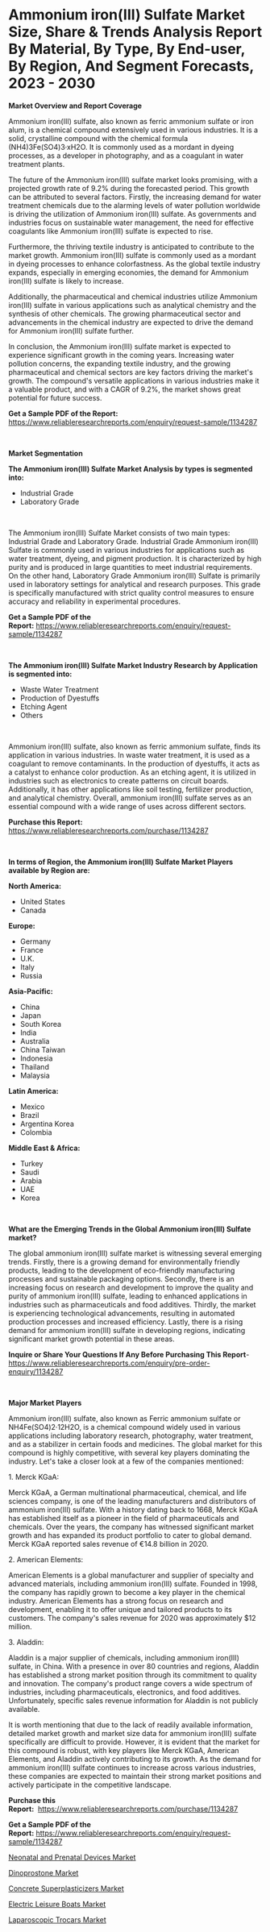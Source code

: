 <p><h1>Ammonium iron(III) Sulfate Market Size, Share & Trends Analysis Report By Material, By Type, By End-user, By Region, And Segment Forecasts, 2023 - 2030</h1></p><p><strong>Market Overview and Report Coverage</strong></p>
<p><p>Ammonium iron(III) sulfate, also known as ferric ammonium sulfate or iron alum, is a chemical compound extensively used in various industries. It is a solid, crystalline compound with the chemical formula (NH4)3Fe(SO4)3·xH2O. It is commonly used as a mordant in dyeing processes, as a developer in photography, and as a coagulant in water treatment plants.</p><p>The future of the Ammonium iron(III) sulfate market looks promising, with a projected growth rate of 9.2% during the forecasted period. This growth can be attributed to several factors. Firstly, the increasing demand for water treatment chemicals due to the alarming levels of water pollution worldwide is driving the utilization of Ammonium iron(III) sulfate. As governments and industries focus on sustainable water management, the need for effective coagulants like Ammonium iron(III) sulfate is expected to rise.</p><p>Furthermore, the thriving textile industry is anticipated to contribute to the market growth. Ammonium iron(III) sulfate is commonly used as a mordant in dyeing processes to enhance colorfastness. As the global textile industry expands, especially in emerging economies, the demand for Ammonium iron(III) sulfate is likely to increase.</p><p>Additionally, the pharmaceutical and chemical industries utilize Ammonium iron(III) sulfate in various applications such as analytical chemistry and the synthesis of other chemicals. The growing pharmaceutical sector and advancements in the chemical industry are expected to drive the demand for Ammonium iron(III) sulfate further.</p><p>In conclusion, the Ammonium iron(III) sulfate market is expected to experience significant growth in the coming years. Increasing water pollution concerns, the expanding textile industry, and the growing pharmaceutical and chemical sectors are key factors driving the market's growth. The compound's versatile applications in various industries make it a valuable product, and with a CAGR of 9.2%, the market shows great potential for future success.</p></p>
<p><strong>Get a Sample PDF of the Report:</strong> <a href="https://www.reliableresearchreports.com/enquiry/request-sample/1134287">https://www.reliableresearchreports.com/enquiry/request-sample/1134287</a></p>
<p>&nbsp;</p>
<p><strong>Market Segmentation</strong></p>
<p><strong>The Ammonium iron(III) Sulfate Market Analysis by types is segmented into:</strong></p>
<p><ul><li>Industrial Grade</li><li>Laboratory Grade</li></ul></p>
<p>&nbsp;</p>
<p><p>The Ammonium iron(III) Sulfate Market consists of two main types: Industrial Grade and Laboratory Grade. Industrial Grade Ammonium iron(III) Sulfate is commonly used in various industries for applications such as water treatment, dyeing, and pigment production. It is characterized by high purity and is produced in large quantities to meet industrial requirements. On the other hand, Laboratory Grade Ammonium iron(III) Sulfate is primarily used in laboratory settings for analytical and research purposes. This grade is specifically manufactured with strict quality control measures to ensure accuracy and reliability in experimental procedures.</p></p>
<p><strong>Get a Sample PDF of the Report:</strong>&nbsp;<a href="https://www.reliableresearchreports.com/enquiry/request-sample/1134287">https://www.reliableresearchreports.com/enquiry/request-sample/1134287</a></p>
<p>&nbsp;</p>
<p><strong>The Ammonium iron(III) Sulfate Market Industry Research by Application is segmented into:</strong></p>
<p><ul><li>Waste Water Treatment</li><li>Production of Dyestuffs</li><li>Etching Agent</li><li>Others</li></ul></p>
<p>&nbsp;</p>
<p><p>Ammonium iron(III) sulfate, also known as ferric ammonium sulfate, finds its application in various industries. In waste water treatment, it is used as a coagulant to remove contaminants. In the production of dyestuffs, it acts as a catalyst to enhance color production. As an etching agent, it is utilized in industries such as electronics to create patterns on circuit boards. Additionally, it has other applications like soil testing, fertilizer production, and analytical chemistry. Overall, ammonium iron(III) sulfate serves as an essential compound with a wide range of uses across different sectors.</p></p>
<p><strong>Purchase this Report:</strong>&nbsp; <a href="https://www.reliableresearchreports.com/purchase/1134287">https://www.reliableresearchreports.com/purchase/1134287</a></p>
<p>&nbsp;</p>
<p><strong>In terms of Region, the Ammonium iron(III) Sulfate Market Players available by Region are:</strong></p>
<p>
    <p> <strong> North America: </strong>
        <ul>
            <li>United States</li>
            <li>Canada</li>
        </ul>
        </p> 
    <p> <strong> Europe: </strong>
        <ul>
            <li>Germany</li>
            <li>France</li>
            <li>U.K.</li>
            <li>Italy</li>
            <li>Russia</li>
        </ul>
        </p> 
    <p> <strong> Asia-Pacific: </strong>
        <ul>
            <li>China</li>
            <li>Japan</li>
            <li>South Korea</li>
            <li>India</li>
            <li>Australia</li>
            <li>China Taiwan</li>
            <li>Indonesia</li>
            <li>Thailand</li>
            <li>Malaysia</li>
        </ul>
        </p> 
    <p> <strong> Latin America: </strong>
        <ul>
            <li>Mexico</li>
            <li>Brazil</li>
            <li>Argentina Korea</li>
            <li>Colombia</li>
        </ul>
        </p> 
    <p> <strong> Middle East & Africa: </strong>
        <ul>
            <li>Turkey</li>
            <li>Saudi</li>
            <li>Arabia</li>
            <li>UAE</li>
            <li>Korea</li>
        </ul>
    </p>
    </p>
<p>&nbsp;</p>
<p><strong>What are the Emerging Trends in the Global Ammonium iron(III) Sulfate market?</strong></p>
<p><p>The global ammonium iron(III) sulfate market is witnessing several emerging trends. Firstly, there is a growing demand for environmentally friendly products, leading to the development of eco-friendly manufacturing processes and sustainable packaging options. Secondly, there is an increasing focus on research and development to improve the quality and purity of ammonium iron(III) sulfate, leading to enhanced applications in industries such as pharmaceuticals and food additives. Thirdly, the market is experiencing technological advancements, resulting in automated production processes and increased efficiency. Lastly, there is a rising demand for ammonium iron(III) sulfate in developing regions, indicating significant market growth potential in these areas.</p></p>
<p><strong>Inquire or Share Your Questions If Any Before Purchasing This Report</strong>- <a href="https://www.reliableresearchreports.com/enquiry/pre-order-enquiry/1134287">https://www.reliableresearchreports.com/enquiry/pre-order-enquiry/1134287</a></p>
<p>&nbsp;</p>
<p><strong>Major Market Players</strong></p>
<p><p>Ammonium iron(III) sulfate, also known as Ferric ammonium sulfate or NH4Fe(SO4)2·12H2O, is a chemical compound widely used in various applications including laboratory research, photography, water treatment, and as a stabilizer in certain foods and medicines. The global market for this compound is highly competitive, with several key players dominating the industry. Let's take a closer look at a few of the companies mentioned:</p><p>1. Merck KGaA:</p><p>Merck KGaA, a German multinational pharmaceutical, chemical, and life sciences company, is one of the leading manufacturers and distributors of ammonium iron(III) sulfate. With a history dating back to 1668, Merck KGaA has established itself as a pioneer in the field of pharmaceuticals and chemicals. Over the years, the company has witnessed significant market growth and has expanded its product portfolio to cater to global demand. Merck KGaA reported sales revenue of €14.8 billion in 2020.</p><p>2. American Elements:</p><p>American Elements is a global manufacturer and supplier of specialty and advanced materials, including ammonium iron(III) sulfate. Founded in 1998, the company has rapidly grown to become a key player in the chemical industry. American Elements has a strong focus on research and development, enabling it to offer unique and tailored products to its customers. The company's sales revenue for 2020 was approximately $12 million.</p><p>3. Aladdin:</p><p>Aladdin is a major supplier of chemicals, including ammonium iron(III) sulfate, in China. With a presence in over 80 countries and regions, Aladdin has established a strong market position through its commitment to quality and innovation. The company's product range covers a wide spectrum of industries, including pharmaceuticals, electronics, and food additives. Unfortunately, specific sales revenue information for Aladdin is not publicly available.</p><p>It is worth mentioning that due to the lack of readily available information, detailed market growth and market size data for ammonium iron(III) sulfate specifically are difficult to provide. However, it is evident that the market for this compound is robust, with key players like Merck KGaA, American Elements, and Aladdin actively contributing to its growth. As the demand for ammonium iron(III) sulfate continues to increase across various industries, these companies are expected to maintain their strong market positions and actively participate in the competitive landscape.</p></p>
<p><strong>Purchase this Report:</strong>&nbsp;&nbsp;<a href="https://www.reliableresearchreports.com/purchase/1134287">https://www.reliableresearchreports.com/purchase/1134287</a></p>
<p></p>
<p><strong>Get a Sample PDF of the Report:</strong>&nbsp;<a href="https://www.reliableresearchreports.com/enquiry/request-sample/1134287">https://www.reliableresearchreports.com/enquiry/request-sample/1134287</a></p>
<p><p><a href="https://www.linkedin.com/pulse/neonatal-prenatal-devices-market-size-2023-2030-global-h9kyf/">Neonatal and Prenatal Devices Market</a></p><p><a href="https://github.com/sofyaavrova/Market-Research-Report-List-1/blob/main/dinoprostone-market.md">Dinoprostone Market</a></p><p><a href="https://medium.com/@inner.zone.room/concrete-superplasticizers-market-trends-and-market-analysis-forecasted-for-period-2023-2030-4060341624e1">Concrete Superplasticizers Market</a></p><p><a href="https://github.com/merzlyukov93/Market-Research-Report-List-1/blob/main/electric-leisure-boats-market.md">Electric Leisure Boats Market</a></p><p><a href="https://www.linkedin.com/pulse/laparoscopic-trocars-market-size-share-global-analysis-report-svphf/">Laparoscopic Trocars Market</a></p></p>